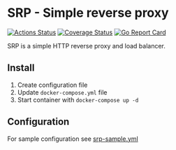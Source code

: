 # SRP - Simple reverse proxy

[![Actions Status](https://github.com/dp0h/srp/workflows/build/badge.svg)](https://github.com/dp0h/srp/actions) [![Coverage Status](https://coveralls.io/repos/github/dp0h/srp/badge.svg?branch=master)](https://coveralls.io/github/dp0h/srp?branch=master) [![Go Report Card](https://goreportcard.com/badge/github.com/dp0h/srp)](https://goreportcard.com/report/github.com/dp0h/srp)

SRP is a simple HTTP reverse proxy and load balancer.

## Install 

1. Create configuration file
1. Update `docker-compose.yml` file
1. Start container with `docker-compose up -d`

## Configuration 

For sample configuration see [srp-sample.yml](srp-sample.yml)
